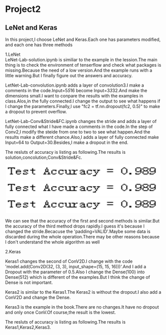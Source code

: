 # Project2
## LeNet and Keras
In this project,I choose LeNet and Keras.Each one has parameters modified, and each one has three methods  
  
1.LeNet  
LeNet-Lab-solution.ipynb is similiar to the example in the lession.The main thing is to check the environment of tenserflow and check what packages is missing.Because the need of a low version.And the example runs with a little warning.But I finally figure out the answers and accuracy.  
    
LetNet-Lab-convolution.ipynb adds a layer of convolution3.I make a comments in the code.Input=5*5*16 become Input=3*3*32.And make the dimensions small.I want to conpare the results with the examples in class.Alos,in the fully connected.I change the output to see what happens if I change the parameters.Finally,I use "fc2 = tf.nn.dropout(fc2, 0.5)" to make a dropout to prevent overflow.  
    
LetNet-Lab-Conv&Stride&FC.ipynb changes the stride and adds a layer of fully connected what I have made a comments in the code.In the step of Conv2,I modify the steide from one to two to see what happen.And the results make a different chance.Also,I adds a layer of fully connected make Input=64 to Output=30.Besides,I make a dropout in the end.  
    
The resluts of accuracy is listing as following.The results is solution,concolution,Conv&Stride&Fc.  
<div align=center><img src="https://github.com/zzy-98012/Project2/blob/main/iamge/solution.PNG" height="50" width="500"/></div>
<div align=center><img src="https://github.com/zzy-98012/Project2/blob/main/iamge/solution.PNG" height="50" width="500"/></div>
<div align=center><img src="https://github.com/zzy-98012/Project2/blob/main/iamge/solution.PNG" height="50" width="500"/></div>  

We can see that the accuracy of the first and second methods is similar.But the accuracy of the third method drops rapidly.I guess it's because I changed the stride.Becacuse the 'padding=VALID'.Maybe some data is discarded during the whole operation.There may be other reasons because I don't understand the whole algorithm as well  

2.Keras  

Keras1 changes the second of ConV2D.I change with the code 'model.add(Conv2D(32, (3, 3), input_shape=(15, 15, 16)))'.And I add a Dropout with the parameter of 0.5.Also I change the Dense(100) into Dense(512) which is different of the examples.But I think the change of Dense is not important.  

Keras2 is similar to the Keras1.The Keras2 is without the dropout.I also add a ConV2D and change the Dense.  

Keras3 is the example in the book.There are no changes.It have no dropout and only once ConV.Of course,the result is the lowest.  

The resluts of accuracy is listing as following.The results is Keras1,Keras2,Keras3.  
